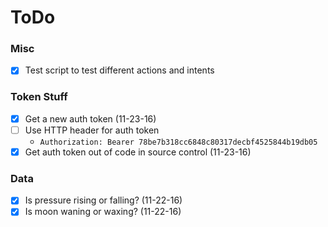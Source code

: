 # ToDo

### Misc
* [x] Test script to test different actions and intents

### Token Stuff
* [x] Get a new auth token (11-23-16)
* [ ] Use HTTP header for auth token
    - `Authorization: Bearer 78be7b318cc6848c80317decbf4525844b19db05`
* [x] Get auth token out of code in source control (11-23-16)

### Data
* [x] Is pressure rising or falling? (11-22-16)
* [x] Is moon waning or waxing? (11-22-16)
